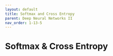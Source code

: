 ```yaml
---
layout: default
title: Softmax and Cross Entropy
parent: Deep Neural Networks II
nav_order: 1-13-5
---
```


# Softmax & Cross Entropy

